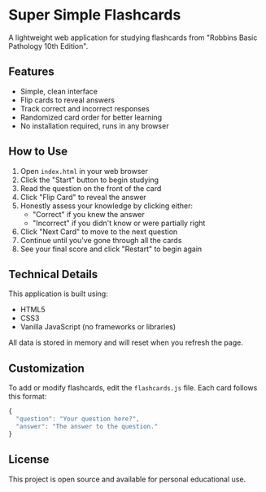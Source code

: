 # Super Simple Flashcards

A lightweight web application for studying flashcards from "Robbins Basic Pathology 10th Edition".

## Features

- Simple, clean interface
- Flip cards to reveal answers
- Track correct and incorrect responses
- Randomized card order for better learning
- No installation required, runs in any browser

## How to Use

1. Open `index.html` in your web browser
2. Click the "Start" button to begin studying
3. Read the question on the front of the card
4. Click "Flip Card" to reveal the answer
5. Honestly assess your knowledge by clicking either:
   - "Correct" if you knew the answer
   - "Incorrect" if you didn't know or were partially right
6. Click "Next Card" to move to the next question
7. Continue until you've gone through all the cards
8. See your final score and click "Restart" to begin again

## Technical Details

This application is built using:

- HTML5
- CSS3
- Vanilla JavaScript (no frameworks or libraries)

All data is stored in memory and will reset when you refresh the page.

## Customization

To add or modify flashcards, edit the `flashcards.js` file. Each card follows this format:

```javascript
{
  "question": "Your question here?",
  "answer": "The answer to the question."
}
```

## License

This project is open source and available for personal educational use.
